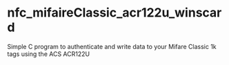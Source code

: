 # nfc_mifaireClassic_acr122u_winscard
Simple C program to authenticate and write data to your Mifare Classic 1k tags using the ACS ACR122U
